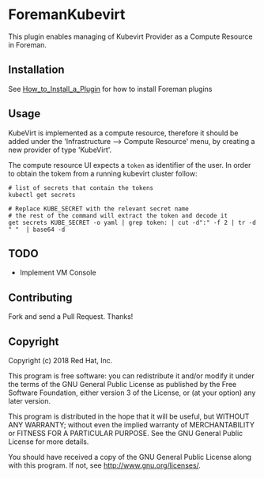 # ForemanKubevirt

This plugin enables managing of Kubevirt Provider as a Compute Resource in Foreman.

## Installation

See [How_to_Install_a_Plugin](http://projects.theforeman.org/projects/foreman/wiki/How_to_Install_a_Plugin)
for how to install Foreman plugins

## Usage
KubeVirt is implemented as a compute resource, therefore it should be added under the 'Infrastructure --> Compute Resource' menu, by creating a new provider of type 'KubeVirt'.

The compute resource UI expects a `token` as identifier of the user.
In order to obtain the tokem from a running kubevirt cluster follow:
```
# list of secrets that contain the tokens
kubectl get secrets

# Replace KUBE_SECRET with the relevant secret name
# the rest of the command will extract the token and decode it
get secrets KUBE_SECRET -o yaml | grep token: | cut -d":" -f 2 | tr -d " "  | base64 -d
```

## TODO

* Implement VM Console

## Contributing

Fork and send a Pull Request. Thanks!

## Copyright

Copyright (c) 2018 Red Hat, Inc.

This program is free software: you can redistribute it and/or modify
it under the terms of the GNU General Public License as published by
the Free Software Foundation, either version 3 of the License, or
(at your option) any later version.

This program is distributed in the hope that it will be useful,
but WITHOUT ANY WARRANTY; without even the implied warranty of
MERCHANTABILITY or FITNESS FOR A PARTICULAR PURPOSE.  See the
GNU General Public License for more details.

You should have received a copy of the GNU General Public License
along with this program.  If not, see <http://www.gnu.org/licenses/>.
